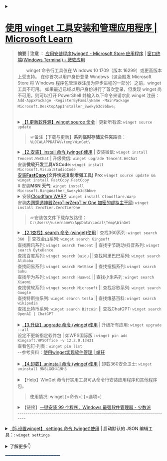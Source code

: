 <details>
    <summary>
	<h1><a href="https://learn.microsoft.com/zh-CN/windows/package-manager/winget/">使用 winget 工具安装和管理应用程序 | Microsoft Learn</a></h1>
	<blockquote>		
		<p><B>摘要 | 注意 ：</B> <a href="https://apps.microsoft.com/store/detail/%E5%BA%94%E7%94%A8%E5%AE%89%E8%A3%85%E7%A8%8B%E5%BA%8F/9NBLGGH4NNS1?hl=zh-cn&gl=cn">应用安装程序(winget) - Microsoft Store 应用程序</a> | <a href="https://apps.microsoft.com/store/detail/windows-terminal/9N0DX20HK701?hl=zh-cn&gl=cn&rtc=1">窗口终端(Windows Terminal) - 微软应用</a></p>
<P style="text-indent:2em;">winget 命令行工具仅在 Windows 10 1709（版本 16299）或更高版本上受支持。 在你首次以用户身份登录 Windows（这会触发 Microsoft Store 将 Windows 程序包管理器注册为异步进程的一部分）之前，winget 工具不可用。 如果最近已经以用户身份进行了首次登录，但发现 winget 尚不可用，则可以打开 PowerShell 并输入以下命令来请求此 winget 注册：<code>Add-AppxPackage -RegisterByFamilyName -MainPackage Microsoft.DesktopAppInstaller_8wekyb3d8bbwe</code>。<br><br>
<details>
	<summary>
	<a href="https://learn.microsoft.com/zh-cn/windows/package-manager/winget/source">【1.更新软件源】winget	source 命令</a> | 更新所有源:	<code>winget source update</code><br>
		<blockquote>
		☞备注【下载与更新】<strong>系列临时存储文件夹</strong>路径： <code>%LOCALAPPDATA%\temp\WinGet\</code>
		</blockquote>
	</summary>
	☞<strong>更新所有源 && 升级所有应用</strong>: <code>winget source update && winget upgrade --all</code>
	<br><br>
	☞【导出与导入】<br>
	<blockquote>
	导出命令为： <code>winget export "D:/winget-app.json"</code><br>
	导入的话与导出类似，也是输入命令行并指定文件路径即可 ： <code>winget import "D:/winget-app.json"</code>
	</blockquote>
</details>
<details>
    <summary>
	<a href="https://learn.microsoft.com/zh-CN/windows/package-manager/winget/install">【2.安装】install 命令 (winget)使用</a> | 安装微信: <code>winget install Tencent.WeChat</code> | 升级微信: <code>winget upgrade Tencent.WeChat</code><br>
	     安装<strong>微软开发工具VSCode</strong>: <code>winget install Microsoft.VisualStudioCode </code><br>
	     <a href="https://github.com/FastCopyLab/FastCopyDist2/raw/main/FastCopy5.4.3_installer.exe">安装</a><strong><a href="https://github.com/FastCopyLab/FastCopyDist2">FastCopy</a>(文件快速复制增强工具) Pro</strong>: <code>winget source update && winget install FastCopy.FastCopy</code><br>
	    # 安装<strong>MSN 天气</strong>: <code>winget install Microsoft.BingWeather_8wekyb3d8bbwe</code><br> 
	     <details>
		     <summary>安装<a href="https://1.1.1.1/">Cloudflare WARP</a>: <code>winget install Cloudflare.Warp</code><br> </summary>
		     <strong>显示安装包</strong><a href="https://one.one.one.one/">Cloudflare WARP</a>: <code>winget show Cloudflare.warp</code>
	            <br>
		    #升级Cloudflare WARP: <code>winget upgrade Cloudflare.Warp</code>
		     <br> 	
		    #卸载Cloudflare WARP: <code>winget uninstall Cloudflare.Warp</code>
		     <br> 	 
		      t.me/warpplus 使用许可密钥(WARP+类型)：M2o650wi-N693X4JY-46GSc92E<br></details>	   
	     安装<a href="https://www.zerotier.com/">内网穿透神器ZeroTierZeroTier One 加密的虚拟主干网</a>: <code>winget install ZeroTier.ZeroTierOne</code><br> 	    
	</summary><br>
	<code>winget install [[-q] \<query>] [\<选项>]</code><br><br>
	如：安装 PikPak 网盘:<code>winget install PikPak</code><br>
	如：安装 Discord 游戏聊天应用与社区通讯工具:<code>winget install Discord.Discord</code><br>
	如：查找【Skype】：<code>winget search skype</code><br>
                   安装（Skype）：<code>winget install Microsoft.Skype</code><br>
	如：安装<strong>腾讯微信</strong>:<code>winget install Tencent.WeChat</code>  | 升级微信: <code>winget upgrade Tencent.WeChat</code><br>
	如：安装 <strong>企业微信 </strong>:<code>winget install 企业微信 </code>或者：<code>winget install Tencent.WeCom</code> | <code><s>Tencent.wechat-work</s></code><br>
		升级<strong>企业微信 </strong>:<code>winget upgrade Tencent.WeCom</code><br>
	如：安装微信开发者工具:<code>winget install Tencent.WeixinDevTools</code><br>
	如：安装 <strong>腾讯QQ </strong>：<code>winget install Tencent.QQ</code><br>
	如：#查找和安装【迅雷】下载工具: <code>winget show Thunder.Thunder</code><br><code>winget install Thunder.Thunder</code><br>
	如：#查找百度网盘: <code>winget show 百度网盘</code><br>
		找到多个与输入条件匹配的程序包。请修改输入。<br>
		名称     ID                 源<br>
		-----------------------------------<br>
		百度网盘 XP9CXM3N2B06J1     msstore<br>
		百度网盘 Baidu.BaiduNetdisk winget<br>
	如：#安装 百度网盘: <code>winget install Baidu.BaiduNetdisk</code><br>
            #安装 阿里云盘: <code>winget install Alibaba.aDrive</code><br>
            #安装 夸克网盘: <code>winget install Alibaba.QuarkCloudDrive</code><br>
            #安装 酷狗音乐 : <code>winget install KuGou.KGMusic</code><br>
	如：查找【金山WPS】：<code>winget search Kingsoft.WPSOffice</code><br>
                   安装金山WPS（国际版）：<code>winget install Kingsoft.WPSOffice</code><br>
                   安装金山WPS（中国版）：<code>winget install Kingsoft.WPSOffice.CN</code><br>
	如：安装 <strong>剪映专业版 </strong>:<code>winget install ByteDance.JianyingPro</code><br>
	如：安装 Tor 浏览器:<code>winget install TorProject.TorBrowser</code><br>
	如：安装 OpenVPN:<code>winget install OpenVPNTechnologies.OpenVPNConnect</code><br>
	如：安装VMware虚拟机: <code>winget install VMware.WorkstationPro</code><br>
        如：安装微软官方开源效率工具： <code>winget install Microsoft.PowerToys</code><br>
	如：安装开源虚拟机 VirtualBox:<code>winget search Oracle.VirtualBox</code><br>
	如：安装开源编辑器 Notepad++: <code>winget install Notepad++.Notepad++</code><br>
	如：安装开源流程图绘制软件: <code>winget install Draw.io</code><br>
	如：安装开源射手影音 SPlayer :<code>winget install Shooter.SPlayerX</code><br>
	如：安装万能影音播放器 Spotify :<code>winget install Daum.PotPlayer</code><br>
	如：安装开源播放器 VLC media player :<code>winget install VideoLAN.VLC</code><br>
	如：安装<B>开源影音中心 Kodi</B> （XBMC） :<code>winget install --id XBMCFoundation.Kodi</code><br> 
	如：安装音乐播放器 Spotify :<code>winget install Spotify.Spotify</code><br>
	如：安装 BTSync:<code>winget install "BitTorrent Sync" --version 1.4.111</code><br>
	如：安装开源SSH连接工具PuTTY:<code>winget install PuTTY.PuTTY</code><br>
	如：安装开源SFTP文件传输工具:<code>winget install WinSCP.WinSCP</code><br>
	如：安装内网穿透神器ZeroTierZeroTier One 加密的虚拟主干网:<code>winget install ZeroTier.ZeroTierOne</code><br>
	如：安装赛风：<code>winget install Psiphon</code><br>
	如：查找开源解压工具7-zip：<code>winget show 7-zip</code><br>
        如：<strong>安装开源解压工具7-zip：<code>winget install 7zip.7zip --source winget</code>（指定winget源）</strong>strong><br>
        如：安装<strong>开源卸载工具</strong>：<code>winget install BCUninstaller</code><br>
        如：安装<a href="https://github.com/rustdesk/rustdesk/releases" title="Releases · rustdesk/rustdesk - Github">开源</a><a href="https://rustdesk.com/docs/zh-cn/" title="RustDesk文档 :: RustDesk文档">远程桌面软件</a><a href="https://rustdesk.com/zh-cn/" title="RustDesk：开源远程桌面与自建服务器解决方案">RustDesk</a>：<code>winget install RustDesk.RustDesk</code><br>
        如：安装开源直播软件OBS：<code>winget install OBSProject.OBSStudio</code><br>
        如：安装 IDM 下载工具：<code>winget install Tonec.InternetDownloadManager</code><br>
        如：安装文件搜索工具：<code>winget install voidtools.Everything</code><br>
        如：安装FastStone Capture 体积小但功能齐全的屏幕截图和屏幕录像软件：<code>winget install FastStone.Capture</code><br>
	</details>
	<blockquote>☞安装包文件下载存放路径：<code>C:\Users\%username%\AppData\Local\Temp\WinGet</code></blockquote>
	<details>
    <summary>
	<a href="https://learn.microsoft.com/zh-cn/windows/package-manager/winget/search">【2.1查找】search 命令 (winget)使用</a> | 查找360系列: <code>winget search 360 </code> || 查找金山系列: <code>winget search Kingsoft</code><br>
	  查找腾讯系列: <code>winget search Tencent</code> || 查找字节跳动/抖音系列: <code>winget search ByteDance</code><br>
	  查找百度系列: <code>winget search Baidu</code> || 查找阿里巴巴系列: <code>winget search Alibaba</code><br>
	  查找网易系列: <code>winget search NetEase</code> || 查找搜狐系列: <code>winget search Sohu </code><br>
	  查找华为系列: <code>winget search Huawei</code> || 查找小米系列: <code>winget search Xiaomi</code><br>
	  查找微软系列: <code>winget search Microsoft</code> || 查找谷歌系列: <code>winget search Google </code> <br>
	  查找特斯拉系列: <code>winget search tesla</code> || 查找维基百科: <code>winget search wikipedia</code>  <br>
	  查找比特币系列: <code>winget search Bitcoin</code> || 查找ChatGPT: <code>winget search OpenAI | ChatGPT</code> 
	    <br>
	</summary><br>
	如：查询 | <a href="https://consumer.huawei.com/cn/support/pc-manager/" 标题="华为电脑管家官方下载-笔记本驱动更新 | 华为官网">华为电脑管家</a>命令：<code>winget search Huawei.PCManager</code><br>
	<blockquote>华为电脑管家<a href="ms-windows-store://pdp/?ProductId=9PLJZJSSFCQV&referrer=bingwebsearch&ocid=bingwebsearch" 标题="从 Microsoft Store 获取">S模式版</a>是华为公司自行研发的一款运行在Windows系统 S模式下的管家软件，提供玩机技巧、客户服务、FAQ等功能。仅支持华为电脑设备。<code>ms-windows-store://pdp/?ProductId=9PLJZJSSFCQV&referrer=bingwebsearch&ocid=bingwebsearch</code> </blockquote>
	如：查询 | edge浏览器命令：<code>winget search edge</code><br>
	如：查询 | chrome浏览器命令：<code>winget search google.chrome</code><br>
	如：升级 | edge浏览器命令：<code>winget upgrade edge</code><br>
	如：升级 | Edge最新版本比如：v125.0.2535.51 ：<code>winget upgrade Microsoft.Edge --version 125.0.2535.51 </code><br> 
	如：升级 | chrome浏览器命令：<code>winget upgrade google.chrome</code><br>
	如：升级 | 腾讯五笔输入法最新版本：<code>winget upgrade Tencent.QQWubi --version 2.4</code><br>
	</details>
			<br>	
	<details>
    <summary>	
	<a href="https://learn.microsoft.com/zh-CN/windows/package-manager/winget/upgrade">【3.升级】upgrade 命令 (winget)使用</a> | 升级所有应用: <code>winget upgrade --all</code>
     <br>
     设定不更新指定软件包 | 如WPS国际版 : <code>winget pin add Kingsoft.WPSOffice -v 12.2.0.13431</code> <br>
     查看包钉·列表 : <code>winget pin list</code><br>
     --参考资料：<a href="https://www.sujx.net/2023/06/30/powershell-winget/index.html">使用winget实现软件管理 | 靖轩</a>
	</summary> <br>
	【示例1】将升级特定版本的应用程序:
		<code>winget upgrade powertoys --version 0.69.1</code><br>
	【示例2】将根据应用程序 ID 升级相应的应用程序:
	    <code>winget upgrade --id Microsoft.PowerToys</code><br>
	【示例3】升级所有应用:
	<code>winget upgrade --all</code><br>	
		程序包的版本号无法确定。使用 “<code>--include-unknown</code>”查看所有结果。<br>
	</details>	<br>	
	<details>
    <summary>
	<a href="https://learn.microsoft.com/zh-CN/windows/package-manager/winget/uninstall">【4.卸载】uninstall 命令 (winget)使用</a> | 卸载360安全卫士: <code>winget uninstall 9NBLGGH419H3 </code><br>
		</summary>
		<code>winget uninstall [[-q] \<query>] [\<选项>]</code> <br>	
	</details>
	<br>
	<details>
    <summary>
	【Help】WinGet 命令行实用工具可从命令行安装应用程序和其他程序包。
<br>
<blockquote>使用情况: winget [<命令>] [<选项>]</blockquote>
	</summary>
下列命令有效:<br>
  install    安装给定的程序包<br>
  show       显示包的相关信息<br> 
		如：查找阿里云盘：<code>winget show Alibaba.aDrive</code><br>
  source     管理程序包的来源<br>
  search     查找并显示程序包的基本信息<br>
  list       显示已安装的程序包<br>
  upgrade    显示并执行可用升级<br>
  uninstall  卸载给定的程序包<br>
  hash       哈希安装程序的帮助程序<br>
  validate   验证清单文件<br>
  settings   打开设置或设置管理员设置<br>
  features   显示实验性功能的状态<br>
  export     导出已安装程序包的列表<br>
  import     安装文件中的所有程序包<br>
<br>
如需特定命令的更多详细信息，请向其传递帮助参数。 [-?]<br>
<br>
下列选项可用：<br>
  -v,--version              显示工具的版本<br>
  --info                    显示工具的常规信息<br>
  -?,--help                 显示选定命令的帮助信息<br>
  --wait                    提示用户在退出前按任意键<br>
  --logs,--open-logs        打开默认日志位置<br>
  --verbose,--verbose-logs  启用 WinGet 的详细日志记录<br>
  --disable-interactivity   禁用交互式提示<br>
<br>
可在此找到更多帮助: "https://aka.ms/winget-command-help"<br>
	</details>
	<details>
    <summary>【链接】<a href="https://sspai.com/post/72246">一键安装 99 个程序，Windows 最强软件管理器 - 少数派</a><br>
	    ----------------------------------------------------------------------------<br></summary> 
	    隐私声明             https://aka.ms/winget-privacy<br>
	    许可协议             https://aka.ms/winget-license<br>
	    第三方声明           https://aka.ms/winget-3rdPartyNotice<br>
	    主页                 https://aka.ms/winget<br>
	    Windows 应用商店条款 https://www.microsoft.com/en-us/storedocs/terms-of-sale<br>
		</p></blockquote>	
		</details>
	</summary> 
<details>
<summary>	
	<a href="https://learn.microsoft.com/zh-cn/windows/package-manager/winget/settings" title="settings 命令 | Microsoft Learn">	
	【5.设置winget】 settings 命令 (winget)使用</a> | 启动默认的 JSON 编辑工具：: <code>winget settings</code><br><br>
</summary>
<blockquote>
	<li><a href="https://www.lifeee.top/posts/36943.html">包管理器 winget 使用指南</a> | 热夏的博客（发表于 2021-06-13  更新于 2022-11-15）</li><br>
	<h2>设置winget</h2><br>
	<blockquote>winget settings 打开 winget 的设置 json 文件进行配置，有需求的话可以在官方 <a href="https://github.com/microsoft/winget-cli/blob/master/doc/Settings.md">winget-cli/doc/Settings.md at master · microsoft/winget-cli</a> 这里看看怎么配置 .
	</blockquote>
<br>
如果想要更改 winget 显示的进度条视觉效果，可以 输入 winget settings 后在setting.json里增加：
	<blockquote>
	<code>
	"visual": {<br>
       "progressBar": "rainbow"<br>
        // 三种样式可选：accent(默认值)、 retro(复古)、 rainbow(彩虹条)<br>
},<br>
	</code>
	</blockquote>
	完整的json为:
	<blockquote>
	<code>
	{<br>
    // For documentation on these settings, see: https://aka.ms/winget-settings<br>
    // "source": {<br>
    //    "autoUpdateIntervalInMinutes": 5<br>
    // },<br>
    "visual": {<br>
          "progressBar": "rainbow"<br>
         // 三种样式可选：accent(默认值)、 retro、 rainbow<br>
},<br>
}<br>
	</code>
	</blockquote>
	</blockquote>
</details>
</details>
<details>
    <summary>了解更多👇</summary>
	<blockquote>
  <div id="ms--content-well-notifications"></div>
										<nav id="center-doc-outline" class="doc-outline is-hidden-desktop display-none-print margin-bottom-sm" data-bi-name="intopic toc" role="navigation" aria-label="本文内容">
											<h2 id="ms--in-this-article" class="title is-6 margin-block-xs">本文内容</h2>
										</nav>
								<!-- <content> -->
									<p>用户可以在 Windows 10 和 Windows 11 计算机上使用 winget 命令行工具来发现、安装、升级、删除和配置应用程序。 此工具是 Windows 程序包管理器服务的客户端接口。</p>
									
<h2 id="install-winget">安装 winget</h2>
<p>Windows 程序包管理器 winget 命令行工具作为应用安装程序的一部分在 Windows 11 和现代版本的 Windows 10 上提供。</p>
<p>可以<a href="https://www.microsoft.com/p/app-installer/9nblggh4nns1#activetab=pivot:overviewtab" data-linktype="external">从 Microsoft Store 获取应用安装程序</a>。 如果已安装，请确保已将其更新为最新版本。</p>
<div class="NOTE">
<p>注意</p>
<p>winget 命令行工具仅在 Windows 10 1709（版本 16299）或更高版本上受支持。 在你首次以用户身份登录 Windows（这会触发 Microsoft Store 将 Windows 程序包管理器注册为异步进程的一部分）之前，winget 工具不可用。 如果最近已经以用户身份进行了首次登录，但发现 winget 尚不可用，则可以打开 PowerShell 并输入以下命令来请求此 winget 注册：<code>Add-AppxPackage -RegisterByFamilyName -MainPackage Microsoft.DesktopAppInstaller_8wekyb3d8bbwe</code>。</p>
</div>
<h3 id="install-winget-preview-version-developers-only">安装 winget 预览版 [仅限开发人员]</h3>
<p>WinGet 包含在 Windows 应用安装程序中。 要试用最新的 Windows 程序包管理器功能，可以通过以下方式之一安装预览版：</p>
<ul>
<li><p>下载最新的 <a href="https://aka.ms/getwingetpreview" data-linktype="external">winget 预览版</a>。 阅读 <a href="https://github.com/microsoft/winget-cli/releases" data-linktype="external">winget 预览版发行说明</a>，了解任何新功能。 安装此包将为你提供 WinGet 客户端预览版，但它不会从 Microsoft Store 中启用新预览版的自动更新。</p>
</li>
<li><p>使用 Microsoft 帐户 (MSA)、工作、学校或 Azure Active Directory (AAD) 帐户注册 <a href="https://insider.windows.com/understand-flighting" data-linktype="external">Windows 预览体验成员开发频道</a>。 Windows 预览体验成员开发频道包括 Microsoft Store 中新预览版的自动更新。</p>
</li>
<li><p>使用 Microsoft 帐户 (MSA) 注册 <a href="https://aka.ms/AppInstaller_InsiderProgram" data-linktype="external">Windows 程序包管理器预览体验计划</a>。 在添加你的 Microsoft 帐户 (MSA) 后（在你收到电子邮件通知后几天），你将收到 Microsoft Store 中新预览版的自动更新。</p>
</li>
</ul>
<h3 id="install-winget-on-windows-sandbox">在 Windows 沙盒上安装 winget</h3>
<p><a href="/zh-cn/windows/security/threat-protection/windows-sandbox/windows-sandbox-overview" data-linktype="absolute-path">Windows 沙盒</a>提供了一个轻型桌面环境，可以安全地独立运行应用程序。 安装在 Windows 沙盒环境中的软件保持“沙盒”状态，并独立于主机运行。 Windows 沙盒不包含 winget，也不包含 Microsoft Store 应用，因此你需要从 GitHub 上的 winget 版本页下载最新的 winget 包。</p>
<p>要在 Windows 沙盒上安装 winget 的稳定版本，请从 Windows PowerShell 命令提示符执行以下步骤：</p>
<pre><code class="lang-powershell">$progressPreference = 'silentlyContinue'
$latestWingetMsixBundleUri = $(Invoke-RestMethod https://api.github.com/repos/microsoft/winget-cli/releases/latest).assets.browser_download_url | Where-Object {$_.EndsWith(&quot;.msixbundle&quot;)}
$latestWingetMsixBundle = $latestWingetMsixBundleUri.Split(&quot;/&quot;)[-1]
Write-Information &quot;Downloading winget to artifacts directory...&quot;
Invoke-WebRequest -Uri $latestWingetMsixBundleUri -OutFile &quot;./$latestWingetMsixBundle&quot;
Invoke-WebRequest -Uri https://aka.ms/Microsoft.VCLibs.x64.14.00.Desktop.appx -OutFile Microsoft.VCLibs.x64.14.00.Desktop.appx
Add-AppxPackage Microsoft.VCLibs.x64.14.00.Desktop.appx
Add-AppxPackage $latestWingetMsixBundle
</code></pre>
<p>如果需要程序包管理器的预览版或其他版本，请转到 <a href="https://github.com/microsoft/winget-cli/releases" data-linktype="external">https://github.com/microsoft/winget-cli/releases</a>。 复制你需要的版本 URL 并更新上述 URI。</p>
<p>有关 Windows 沙盒的详细信息，包括如何安装沙盒以及使用沙盒的预期结果，请参阅 <a href="/zh-cn/windows/security/threat-protection/windows-sandbox/windows-sandbox-overview" data-linktype="absolute-path">Windows 沙盒文档</a>。</p>
<h2 id="administrator-considerations">管理员注意事项</h2>
<p>安装程序的行为可能会有所不同，具体取决于你是否是以管理员权限运行 <strong>winget</strong>。</p>
<ul>
<li><p>在没有管理员权限的情况下运行 <strong>winget</strong> 时，某些应用程序可能会<a href="/zh-cn/windows/security/identity-protection/user-account-control/how-user-account-control-works" data-linktype="absolute-path">要求提升权限</a>才能进行安装。 当安装程序运行时，Windows 会提示你<a href="/zh-cn/windows/security/identity-protection/user-account-control/how-user-account-control-works" data-linktype="absolute-path">提升权限</a>。 如果你选择不提升权限，则应用程序无法进行安装。</p>
</li>
<li><p>在管理员命令提示符下运行 <strong>winget</strong> 时，如果应用程序要求你提升权限，你不会看到<a href="/zh-cn/windows/security/identity-protection/user-account-control/how-user-account-control-works" data-linktype="absolute-path">提升权限提示</a>。 以管理员身份运行命令提示符时请务必小心，仅安装你信任的应用程序。</p>
</li>
</ul>
<h2 id="use-winget">使用 winget</h2>
<p>安装<strong>应用安装程序</strong>后，可以通过在命令提示符下键入“winget”来运行 <strong>winget</strong>。</p>
<p>最常见的使用场景之一是搜索并安装你最喜欢的工具。</p>
<ol>
<li><p>若要<a href="search" data-linktype="relative-path">搜索</a>某个工具，请键入 <code>winget search &lt;appname&gt;</code>。</p>
</li>
<li><p>确认你需要的工具可用后，可以通过键入 <code>winget install &lt;appname&gt;</code> 来<a href="install" data-linktype="relative-path">安装</a>该工具。 <strong>winget</strong> 工具会启动安装程序，将应用程序安装在你的电脑上。
<img src="images/install.png" alt="winget 命令行" data-linktype="relative-path"/></p>
</li>
<li><p>除了安装和搜索外，<strong>winget</strong> 还提供了许多其他命令，用来<a href="show" data-linktype="relative-path">显示应用程序详细信息</a>，<a href="source" data-linktype="relative-path">更改源</a>以及<a href="validate" data-linktype="relative-path">验证程序包</a>。 若要获取完整的命令列表，请键入 <code>winget --help</code>。
<img src="images/help.png" alt="winget help" data-linktype="relative-path"/></p>
</li>
</ol>
<p>一些用户报告了客户端不在其路径上的<a href="https://github.com/microsoft/winget-cli/issues/210" data-linktype="external">问题</a>。</p>
<h3 id="commands">命令</h3>
<p><strong>winget</strong> 工具的当前预览版支持以下命令。</p>
<table>
<thead>
<tr>
<th>命令</th>
<th>说明</th>
</tr>
</thead>
<tbody>
<tr>
<td>info</td>
<td>显示有关系统的元数据（版本号、体系结构、日志位置等）。 有助于进行故障排除。</td>
</tr>
<tr>
<td><a href="install" data-linktype="relative-path">install</a></td>
<td>安装指定的应用程序。</td>
</tr>
<tr>
<td><a href="show" data-linktype="relative-path">show</a></td>
<td>显示指定应用程序的详细信息。</td>
</tr>
<tr>
<td><a href="source" data-linktype="relative-path">source</a></td>
<td>添加、删除和更新 <strong>winget</strong> 工具访问的 Windows 程序包管理器存储库。</td>
</tr>
<tr>
<td><a href="search" data-linktype="relative-path">search</a></td>
<td>搜索某个应用程序。</td>
</tr>
<tr>
<td><a href="list" data-linktype="relative-path">list</a></td>
<td>显示已安装的包。</td>
</tr>
<tr>
<td><a href="upgrade" data-linktype="relative-path">升级</a></td>
<td>升级给定的包。</td>
</tr>
<tr>
<td><a href="uninstall" data-linktype="relative-path">uninstall</a></td>
<td>卸载给定的包。</td>
</tr>
<tr>
<td><a href="hash" data-linktype="relative-path">hash</a></td>
<td>为安装程序生成 SHA256 哈希。</td>
</tr>
<tr>
<td><a href="validate" data-linktype="relative-path">validate</a></td>
<td>验证要提交到 Windows 程序包管理器存储库的清单文件。</td>
</tr>
<tr>
<td><a href="settings" data-linktype="relative-path">设置</a></td>
<td>打开设置。</td>
</tr>
<tr>
<td><a href="features" data-linktype="relative-path">功能</a></td>
<td>显示试验功能的状态。</td>
</tr>
<tr>
<td><a href="export" data-linktype="relative-path">export</a></td>
<td>导出已安装包的列表。</td>
</tr>
<tr>
<td><a href="import" data-linktype="relative-path">import</a></td>
<td>将所有包安装到一个文件中。</td>
</tr>
</tbody>
</table>
<h3 id="options">选项</h3>
<p>winget 工具支持以下选项。</p>
<table>
<thead>
<tr>
<th>选项</th>
<th>描述</th>
</tr>
</thead>
<tbody>
<tr>
<td><strong>-v、--version</strong></td>
<td>返回 winget 的当前版本。</td>
</tr>
<tr>
<td><strong>--info</strong></td>
<td>提供有关 winget 的所有详细信息，包括许可证链接、隐私声明和配置的组策略。</td>
</tr>
<tr>
<td><strong>-?、--help</strong></td>
<td>显示 winget 的其他帮助。</td>
</tr>
</tbody>
</table>
<h2 id="supported-installer-formats">支持的安装程序格式</h2>
<p>winget 工具支持以下类型的安装程序：</p>
<ul>
<li>EXE（具有 Silent 和 SilentWithProgress 标志） </li>
<li>ZIP</li>
<li>INNO</li>
<li>NULLSOFT</li>
<li>MSI</li>
<li>APPX</li>
<li>MSIX</li>
<li>BURN</li>
<li>PORTABLE</li>
</ul>
<h2 id="scripting-winget">编写 winget 脚本</h2>
<p>可以编写批处理脚本和 PowerShell 脚本来安装多个应用程序。</p>
<pre><code class="lang-CMD">@echo off  
Echo Install Powertoys and Terminal  
REM Powertoys  
winget install Microsoft.Powertoys  
if %ERRORLEVEL% EQU 0 Echo Powertoys installed successfully.  
REM Terminal  
winget install Microsoft.WindowsTerminal  
if %ERRORLEVEL% EQU 0 Echo Terminal installed successfully.   %ERRORLEVEL%
</code></pre>
<div class="NOTE">
<p>注意</p>
<p>使用脚本时，<strong>winget</strong> 会按指定顺序启动应用程序。 当安装程序返回成功或失败时，<strong>winget</strong> 会启动下一个安装程序。 如果某个安装程序启动了另一进程，它可能会提前返回到 <strong>winget</strong>。 这会导致 <strong>winget</strong> 在上一个安装程序完成之前安装下一个安装程序。</p>
</div>
<h2 id="debugging-and-troubleshooting">调试和故障排除</h2>
<p>winget 提供日志记录来帮助诊断问题。 有关日志记录的故障排除和详细信息，请参阅<a href="troubleshooting" data-linktype="relative-path">调试和故障排除</a>。</p>
<h2 id="missing-tools">缺少工具</h2>
<p>如果<a href="../package/repository" data-linktype="relative-path">社区存储库</a>不包含你的工具或应用程序，请将包提交到我们的<a href="https://github.com/microsoft/winget-pkgs" data-linktype="external">存储库</a>。 添加你最喜爱的工具后，你和其他人都可以使用它。</p>
<h2 id="customize-winget-settings">自定义 winget 设置</h2>
<p>可以通过修改 settings.json 文件配置 winget 命令行体验 。 有关详细信息，请参阅 <a href="https://aka.ms/winget-settings" data-linktype="external">https://aka.ms/winget-settings</a>。 请注意，这些设置仍处于试验状态，并且尚未针对工具的预览版本最后确定。</p>
<h2 id="open-source-details">开源详细信息</h2>
<p>winget 工具是 GitHub 上的存储库 <a href="https://github.com/microsoft/winget-cli/" data-linktype="external">https://github.com/microsoft/winget-cli/</a> 中提供的一个开源软件。 用于构建客户端的源代码位于 <a href="https://github.com/microsoft/winget-cli/tree/master/src" data-linktype="external">src 文件夹</a>中。</p>
<p><strong>winget</strong> 的源代码包含在 Visual Studio 2019 C++ 解决方案中。 若要正确构建解决方案，请安装最新的<a href="https://visualstudio.microsoft.com/downloads/" data-linktype="external">包含 C++ 工作负荷的 Visual Studio</a>。</p>
<p>我们鼓励你为 GitHub 上的 <strong>winget</strong> 源代码贡献力量。 你必须先同意并签署 Microsoft CLA。</p>
<h2 id="troubleshooting">疑难解答</h2>
<p>winget-cli 存储库中有常见问题和常见错误的列表，还有相关解决方法建议：</p>
<ul>
<li><a href="https://github.com/microsoft/winget-cli/tree/master/doc/troubleshooting#common-issues" data-linktype="external">常见问题 - 无法识别、无法运行、应用安装程序版本或 PATH 变量需要更新</a></li>
<li><a href="https://github.com/microsoft/winget-cli/tree/master/doc/troubleshooting#common-errors" data-linktype="external">常见错误 - 错误 0x801901a0、0x80d03002、0x80070490</a></li>
</ul>
</div>
</blockquote>
</details>
</details>
<hr style="height:1px;width:35%;border:none;border-top:1px dashed #0066CC;" />
